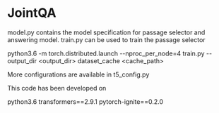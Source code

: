 # JointQA

model.py contains the model specification for passage selector and answering model.
train.py can be used to train the passage selector

python3.6 -m torch.distributed.launch --nproc_per_node=4 train.py --output_dir <output_dir> dataset_cache <cache_path> 

More configurations are available in t5_config.py

This code has been developed on 

python3.6
transformers==2.9.1
pytorch-ignite==0.2.0